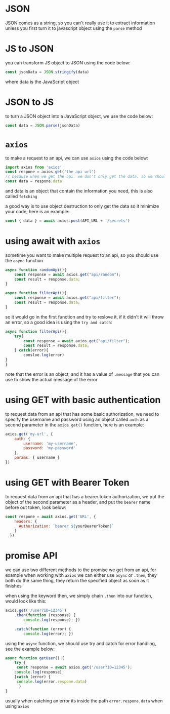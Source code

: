 
# JSON

JSON comes as a string, so you can't really use it to extract information unless you first turn it to javascript object using the `parse` method
# JS to JSON

you can transform JS object to JSON using the code below:

```javascript
const jsonData = JSON.stringify(data)
```

where data is the JavaScript object

# JSON to JS

to turn a JSON object into a JavaScript object, we use the code below:

```javascript
const data = JSON.parse(jsonData)
```


# `axios`

to make a request to an api, we can use `axios` using the code below:

```javascript
import axios from 'axios'
const respone = axios.get('the api url')
// because when we get the api, we don't only get the data, so we should abstract that (data) object from the respone object
const data = respone.data 
```

and data is an object that contain the information you need, this is also called `fetching`

a good way is to use object destruction to only get the data so it minimize your code, here is an example:

```javascript
const { data } = await axios.post(API_URL + '/secrets')
```

# using await with `axios`

sometime you want to make multiple request to an api, so you should use the `async`  function

```javascript
async function randomApi(){
    const response = await axios.get("api/random");
    const result = response.data;
}

async function filterApi(){
    const response = await axios.get("api/filter");
    const result = response.data;
}
```

so it would go in the first function and try to reslove it, if it didn't it will throw an error, so a good idea is using  the `try and catch`:

```javascript
async function filterApi(){
	try{
		const response = await axios.get("api/filter");
	    const result = response.data;
	} catch(error){
		consloe.log(error)
}    
}
```

note that the error is an object, and it has a value of `.message` that you can use to show the actual message of the error 

# using GET with basic authentication

to request data from an api that has some basic authorization, we need to specify the username and password using an object called `auth` as a second parameter in the `axios.get()` function, here is an example:

```javascript
axios.get('my-url', {
    auth: {
        username: 'my-username',
        password: 'my-password'
    },
    params: { username }
})
```

# using GET with Bearer Token

to request data from an api that has a bearer token authorization, we put the object of the second parameter as a header, and put the `bearer` name before out token, look below:

```javascript
const respone = await axios.get('URL', {
    headers: {
      Authorization: `bearer ${yourBearerToken}`
    }
  })
```

# promise API

we can use two different methods to the promise we get from an api, for example when working with `axios` we can either use `async` or `.then`, they both do the same thing, they return the specified object as soon as it finishes

when using the keyword then, we simply chain `.then` into our function, would look like this:

```javascript
axios.get('/user?ID=12345') 
	.then(function (response) {
		console.log(response); })

	.catch(function (error) {
		console.log(error); })
```

using the `async` function, we should use try and catch for error handling, see the example below: 

```javascript
async function getUser() {
	try {
	 const response = await axios.get('/user?ID=12345');
	console.log(response);
	}catch (error) {
	 console.log(error.respone.data)
	  }
}
```

usually when catching an error its inside the path `error.respone.data` when using `axios`



